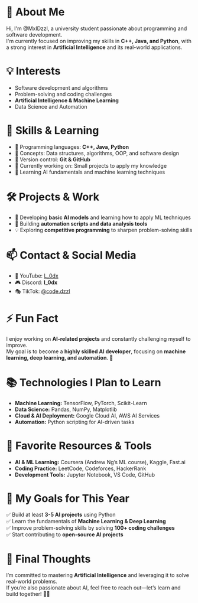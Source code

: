 # 👋 About Me  
Hi, I'm @MxIDzzl, a university student passionate about programming and software development.  
I'm currently focused on improving my skills in **C++, Java, and Python**, with a strong interest in **Artificial Intelligence** and its real-world applications.  

# 💡 Interests  
- Software development and algorithms  
- Problem-solving and coding challenges  
- **Artificial Intelligence & Machine Learning**  
- Data Science and Automation  

# 🚀 Skills & Learning  
- 🔹 Programming languages: **C++, Java, Python**  
- 🔹 Concepts: Data structures, algorithms, OOP, and software design  
- 🔹 Version control: **Git & GitHub**  
- 🔹 Currently working on: Small projects to apply my knowledge  
- 🔹 Learning AI fundamentals and machine learning techniques  

# 🛠️ Projects & Work  
- 🤖 Developing **basic AI models** and learning how to apply ML techniques  
- 🔧 Building **automation scripts and data analysis tools**  
- 💡 Exploring **competitive programming** to sharpen problem-solving skills  

# 📫 Contact & Social Media  
- 🎥 YouTube: [L_0dx](https://www.youtube.com/@l_0dx)  
- 🎮 Discord: **l_0dx**  
- 🎭 TikTok: [@code.dzzl](https://www.tiktok.com/@code.dzzl)  

# ⚡ Fun Fact  
I enjoy working on **AI-related projects** and constantly challenging myself to improve.  
My goal is to become a **highly skilled AI developer**, focusing on **machine learning, deep learning, and automation**. 🚀  

# 📚 Technologies I Plan to Learn  
- **Machine Learning:** TensorFlow, PyTorch, Scikit-Learn  
- **Data Science:** Pandas, NumPy, Matplotlib  
- **Cloud & AI Deployment:** Google Cloud AI, AWS AI Services  
- **Automation:** Python scripting for AI-driven tasks  

# 🔗 Favorite Resources & Tools  
- **AI & ML Learning:** Coursera (Andrew Ng’s ML course), Kaggle, Fast.ai  
- **Coding Practice:** LeetCode, Codeforces, HackerRank  
- **Development Tools:** Jupyter Notebook, VS Code, GitHub  

# 🎯 My Goals for This Year  
✅ Build at least **3-5 AI projects** using Python  
✅ Learn the fundamentals of **Machine Learning & Deep Learning**  
✅ Improve problem-solving skills by solving **100+ coding challenges**  
✅ Start contributing to **open-source AI projects**  

# 🚀 Final Thoughts  
I’m committed to mastering **Artificial Intelligence** and leveraging it to solve real-world problems.  
If you’re also passionate about AI, feel free to reach out—let’s learn and build together! 🤖🔥  
